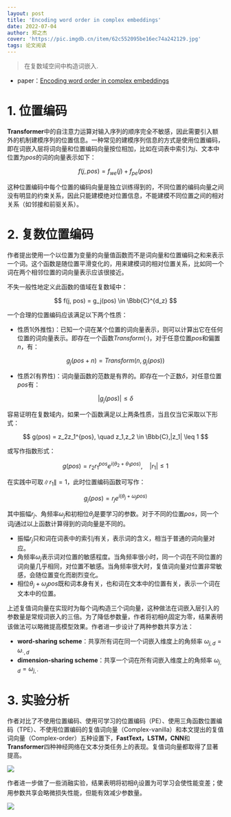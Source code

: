 ```yaml
---
layout: post
title: 'Encoding word order in complex embeddings'
date: 2022-07-04
author: 郑之杰
cover: 'https://pic.imgdb.cn/item/62c552095be16ec74a242129.jpg'
tags: 论文阅读
---
```


> 在复数域空间中构造词嵌入.

- paper：[Encoding word order in complex embeddings](https://arxiv.org/abs/1912.12333)

# 1. 位置编码

**Transformer**中的自注意力运算对输入序列的顺序完全不敏感，因此需要引入额外的机制建模序列的位置信息。一种常见的建模序列信息的方式是使用位置编码，即在词嵌入层将词向量和位置编码向量按位相加，比如在词表中索引为$j$、文本中位置为$pos$的词的向量表示如下：

$$ f(j, pos) = f_{we}(j)+f_{pe}(pos) $$

这种位置编码中每个位置的编码向量是独立训练得到的，不同位置的编码向量之间没有明显的约束关系，因此只能建模绝对位置信息，不能建模不同位置之间的相对关系（如邻接和前驱关系）。

# 2. 复数位置编码

作者提出使用一个以位置为变量的向量值函数而不是词向量和位置编码之和来表示一个词。这个函数是随位置平滑变化的，用来建模词的相对位置关系，比如同一个词在两个相邻位置的词向量表示应该很接近。

不失一般性地定义此函数的值域在复数域中：

$$ f(j, pos) = g_j(pos) \in \Bbb{C}^{d_z} $$

一个合理的位置编码应该满足以下两个性质：

- 性质1(外推性)：已知一个词在某个位置的词向量表示，则可以计算出它在任何位置的词向量表示。即存在一个函数$Transform(\cdot)$，对于任意位置$pos$和偏置$n$，有：

$$ g_j(pos+n) = Transform(n,g_j(pos)) $$

- 性质2(有界性)：词向量函数的范数是有界的。即存在一个正数$\delta$，对任意位置$pos$有：

$$ |g_j(pos)| \leq \delta $$

容易证明在复数域内，如果一个函数满足以上两条性质，当且仅当它采取以下形式：

$$ g(pos) = z_2z_1^{pos}, \quad z_1,z_2 \in \Bbb{C},|z_1| \leq 1 $$

或写作指数形式：

$$ g(pos) = r_2r_1^{pos}e^{i(\theta_2+\theta_1 pos)}, \quad |r_1| \leq 1 $$

在实践中可取$\|r_1\|=1$，此时位置编码函数可写作：

$$ g_j(pos) = r_je^{i(\theta_j+\omega_j pos)} $$

其中振幅$r_j$、角频率$\omega_j$和初相位$\theta_j$是要学习的参数。对于不同的位置$pos$，同一个词$j$通过以上函数计算得到的词向量是不同的。

- 振幅$r_j$只和词在词表中的索引$j$有关，表示词的含义，相当于普通的词向量对应。
- 角频率$\omega_j$表示词对位置的敏感程度。当角频率很小时，同一个词在不同位置的词向量几乎相同，对位置不敏感。当角频率很大时，复值词向量对位置非常敏感，会随位置变化而剧烈变化。
- 相位$\theta_j+\omega_j pos$既和词本身有关，也和词在文本中的位置有关，表示一个词在文本中的位置。

上述复值词向量在实现时为每个词$j$构造三个词向量，这种做法在词嵌入层引入的参数量是常规词嵌入的三倍。为了降低参数量，作者将初相$\theta_j$固定为零，结果表明该做法可以略微提高模型效果。作者进一步设计了两种参数共享方法：
- **word-sharing scheme**：共享所有词在同一个词嵌入维度上的角频率 $\omega_{j,d} = \omega_{\cdot,d}$
- **dimension-sharing scheme**：共享一个词在所有词嵌入维度上的角频率 $\omega_{j,d} = \omega_{j, \cdot}$

# 3. 实验分析

作者对比了不使用位置编码、使用可学习的位置编码（PE）、使用三角函数位置编码（TPE）、不使用位置编码的复值词向量（Complex-vanilla）和本文提出的复值词向量（Complex-order）五种设置下，**FastText，LSTM，CNN**和**Transformer**四种神经网络在文本分类任务上的表现。复值词向量都取得了显著提高。

![](https://pic.imgdb.cn/item/62c56ff55be16ec74a4b4e4d.jpg)

作者进一步做了一些消融实验，结果表明将初相$\theta_j$设置为可学习会使性能变差；使用参数共享会略微损失性能，但能有效减少参数量。

![](https://pic.imgdb.cn/item/62c5705b5be16ec74a4bcf48.jpg)
